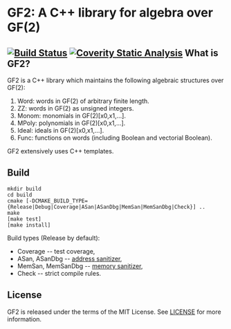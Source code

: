 GF2: A C++ library for algebra over GF(2)
=========================================

[![Build Status](https://travis-ci.org/agievich/GF2.svg?branch=master)](https://travis-ci.org/agievich/GF2)
[![Coverity Static Analysis](https://scan.coverity.com/projects/9408/badge.svg)](https://scan.coverity.com/projects/agievich-gf2)
What is GF2?
-------------

GF2 is a C++ library which maintains the following algebraic structures 
over GF(2): 

1. Word: words in GF(2) of arbitrary finite length.
2. ZZ: words in GF(2) as unsigned integers.
3. Monom: monomials in GF(2)[x0,x1,...].
4. MPoly: polynomials in GF(2)[x0,x1,...].
5. Ideal: ideals in GF(2)[x0,x1,...].
6. Func: functions on words (including Boolean and vectorial Boolean).

GF2 extensively uses C++ templates.

Build
-----

    mkdir build
    cd build
    cmake [-DCMAKE_BUILD_TYPE={Release|Debug|Coverage|ASan|ASanDbg|MemSan|MemSanDbg|Check}] ..
    make
    [make test]
    [make install]

Build types (Release by default):
   
*  Coverage -- test coverage,
*  ASan, ASanDbg -- [address sanitizer](http://en.wikipedia.org/wiki/AddressSanitizer),
*  MemSan, MemSanDbg -- [memory sanitizer](http://code.google.com/p/memory-sanitizer/),
*  Check -- strict compile rules.

License
-------

GF2 is released under the terms of the MIT License. 
See [LICENSE](LICENSE) for more information.
